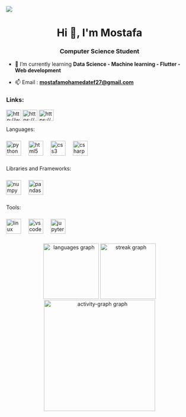 <img src="https://github.com/Mostafa-Mohamed-Atef/Mostafa-Mohamed-Atef/assets/151864798/54c769cc-f42b-458d-b816-90b99828eec0">
<h1 align="center">Hi 👋, I'm Mostafa</h1>
<h3 align="center">Computer Science Student</h3>

- 🌱 I’m currently learning **Data Science - Machine learning - Flutter - Web development**

- 📫 Email : **mostafamohamedatef27@gmail.com**

<h3 align="left">Links:</h3>
<p align="left">
<a href="https://linkedin.com/in/http://www.linkedin.com/in/mostafa-mohamed-atef" target="blank"><img align="center" src="https://raw.githubusercontent.com/rahuldkjain/github-profile-readme-generator/master/src/images/icons/Social/linked-in-alt.svg" alt="http://www.linkedin.com/in/mostafa-mohamed-atef" height="30" width="40" /></a>
<a href="https://www.kaggle.com/mostafaatefffff" target="blank"><img align="center" src="https://raw.githubusercontent.com/rahuldkjain/github-profile-readme-generator/master/src/images/icons/Social/kaggle.svg" alt="https://www.kaggle.com/mostafaatefffff" height="30" width="40" /></a>
<a href="https://www.hackerrank.com/profile/mostafa_atef3" target="blank"><img align="center" src="https://raw.githubusercontent.com/rahuldkjain/github-profile-readme-generator/master/src/images/icons/Social/hackerrank.svg" alt="https://www.hackerrank.com/profile/mostafa_atef3" height="30" width="40" /></a>
</p>

<p align="left">Languages:</p>

###

<div align="left">
  <img src="https://cdn.jsdelivr.net/gh/devicons/devicon/icons/python/python-plain.svg" height="40" alt="python logo"  />
  <img width="12" />
  <img src="https://cdn.jsdelivr.net/gh/devicons/devicon/icons/html5/html5-plain.svg" height="40" alt="html5 logo"  />
  <img width="12" />
  <img src="https://cdn.jsdelivr.net/gh/devicons/devicon/icons/css3/css3-plain.svg" height="40" alt="css3 logo"  />
  <img width="12" />
  <img src="https://cdn.jsdelivr.net/gh/devicons/devicon/icons/csharp/csharp-plain.svg" height="40" alt="csharp logo"  />
</div>

###

<p align="left">Libraries and Frameworks:</p>

###

<div align="left">
  <img src="https://cdn.jsdelivr.net/gh/devicons/devicon/icons/numpy/numpy-original.svg" height="40" alt="numpy logo"  />
  <img width="12" />
  <img src="https://cdn.jsdelivr.net/gh/devicons/devicon/icons/pandas/pandas-original.svg" height="40" alt="pandas logo"  />
</div>

###

<p align="left">Tools:</p>

###

<div align="left">
  <img src="https://cdn.simpleicons.org/linux/FCC624" height="40" alt="linux logo"  />
  <img width="12" />
  <img src="https://cdn.simpleicons.org/visualstudiocode/007ACC" height="40" alt="vscode logo"  />
  <img width="12" />
  <img src="https://cdn.jsdelivr.net/gh/devicons/devicon/icons/jupyter/jupyter-original-wordmark.svg" height="40" alt="jupyter logo"  />
</div>

###

<div align="center">
  <img src="https://github-readme-stats.vercel.app/api/top-langs?username=Mostafa-Mohamed-Atef&locale=en&hide_title=false&layout=compact&card_width=320&langs_count=10&theme=github_dark&hide_border=true&order=2" height="150" alt="languages graph"  />
  <img src="https://streak-stats.demolab.com?user=Mostafa-Mohamed-Atef&locale=en&mode=daily&theme=github_dark&hide_border=true&border_radius=5&order=3" height="150" alt="streak graph"  />
  <img src="https://github-readme-activity-graph.vercel.app/graph?username=Mostafa-Mohamed-Atef&radius=16&theme=github-dark&area=true&order=5&hide_border=true" height="300" alt="activity-graph graph"  />
</div>

###

